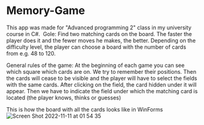 # Memory-Game

This app was made for "Advanced programming 2" class in my university course in C#. 
Gole: Find two matching cards on the board. The faster the player does it and the fewer moves he makes, the better.
Depending on the difficulty level, the player can choose a board with the number of cards from e.g. 48 to 120.

General rules of the game: At the beginning of each game you can see which square which cards are on. We try to remember their positions. 
Then the cards will cease to be visible and the player will have to select the fields with the same cards. 
After clicking on the field, the card hidden under it will appear. 
Then we have to indicate the field under which the matching card is located (the player knows, thinks or guesses)

This is how the board with all the cards looks like in WinForms 
![Screen Shot 2022-11-11 at 01 54 35](https://user-images.githubusercontent.com/72921900/201237533-25aa65ad-47e4-4b47-9ab3-cf20f9fd02a9.png)
